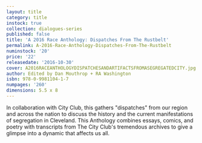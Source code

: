 ```yaml
---
layout: title
category: title
instock: true
collection: dialogues-series
published: false
title: 'A 2016 Race Anthology: Dispatches From The Rustbelt'
permalink: A-2016-Race-Anthology-Dispatches-From-The-Rustbelt
numinstock: '20'
price: '22'
releasedate: '2016-10-30'
cover: A2016RACEANTHOLOGYDISPATCHESANDARTIFACTSFROMASEGREGATEDCITY.jpg
author: Edited by Dan Mouthrop + RA Washington
isbn: 978-0-9981104-1-7
numpages: '260'
dimensions: 5.5 x 8
---
```

In collaboration with City Club, this gathers "dispatches" from our region and across the nation to discuss the history and the current manifestations of segregation in Cleveland. This Anthology combines essays, comics, and poetry with transcripts from The City Club's tremendous archives to give a glimpse into a dynamic that affects us all.
